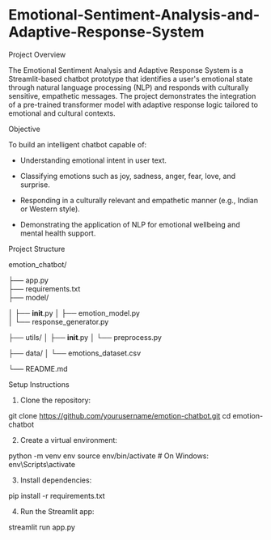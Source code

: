 # Emotional-Sentiment-Analysis-and-Adaptive-Response-System

Project Overview

The Emotional Sentiment Analysis and Adaptive Response System is a Streamlit-based chatbot prototype that identifies a user's emotional state through natural language processing (NLP) and responds with culturally sensitive, empathetic messages. The project demonstrates the integration of a pre-trained transformer model with adaptive response logic tailored to emotional and cultural contexts.

Objective

To build an intelligent chatbot capable of:

* Understanding emotional intent in user text.

* Classifying emotions such as joy, sadness, anger, fear, love, and surprise.

* Responding in a culturally relevant and empathetic manner (e.g., Indian or Western style).

* Demonstrating the application of NLP for emotional wellbeing and mental health support.

Project Structure

emotion_chatbot/

├── app.py                         
├── requirements.txt                
├── model/

│   ├── __init__.py
│   ├── emotion_model.py            
│   └── response_generator.py       

├── utils/
│   ├── __init__.py
│   └── preprocess.py              

├── data/
│   └── emotions_dataset.csv       

└── README.md                      

Setup Instructions

1. Clone the repository:

git clone https://github.com/yourusername/emotion-chatbot.git
cd emotion-chatbot

2. Create a virtual environment:

python -m venv env
source env/bin/activate  # On Windows: env\Scripts\activate

3. Install dependencies:

pip install -r requirements.txt

4. Run the Streamlit app:

streamlit run app.py
